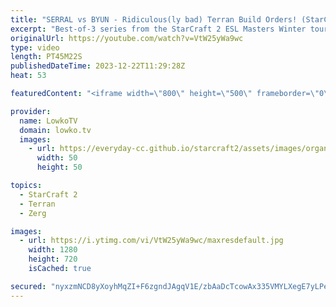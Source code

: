 ```yaml
---
title: "SERRAL vs BYUN - Ridiculous(ly bad) Terran Build Orders! (StarCraft 2)"
excerpt: "Best-of-3 series from the StarCraft 2 ESL Masters Winter tournament. In this match between Serral and ByuN, ByuN (Terran) decides to execute some of the strangest two-base all-ins I have seen all year against Serral (Zerg). Support my work: https://patreon.com/lowkotv  Lowko merch: https://lowko.shop"
originalUrl: https://youtube.com/watch?v=VtW25yWa9wc
type: video
length: PT45M22S
publishedDateTime: 2023-12-22T11:29:28Z
heat: 53

featuredContent: "<iframe width=\"800\" height=\"500\" frameborder=\"0\" src=\"https://www.youtube.com/embed/VtW25yWa9wc\" allow=\"accelerometer; autoplay; encrypted-media; gyroscope; picture-in-picture\" allowfullscreen></iframe>"

provider:
  name: LowkoTV
  domain: lowko.tv
  images:
    - url: https://everyday-cc.github.io/starcraft2/assets/images/organizations/lowko.tv-50x50.jpg
      width: 50
      height: 50

topics:
  - StarCraft 2
  - Terran
  - Zerg

images:
  - url: https://i.ytimg.com/vi/VtW25yWa9wc/maxresdefault.jpg
    width: 1280
    height: 720
    isCached: true

secured: "nyxzmNCD8yXoyhMqZI+F6zgndJAgqV1E/zbAaDcTcowAx335VMYLXegE7yLPeGeO1ncawrsTkDtE5XjCkTMPSfSwFFPWIBEadO1aSoQC1C3U7Ygn6jBZD2c/+i2cNanJKsVlqCkT+ewWAkke4lvxDY/L29ObCsJozi9W3Qqz/IwJZZWL67e2xZf/h0vCHcWOkSvPt+gN+wS3Ph1+6xt0JenPfUFQNjf8jschT4tLONC0M3derGiXeuRxywTMAIYf2mT+4ajtqIKyqaYsPerbedAz24j2nzYCLKQl4uq22maPuJYMYkP5vsm9mfdpGiJ49UIn8kukFnTiNKqYtoFXJuJsx3Ls67N/FuYvYjzOW5PghP3qwqZGdTdHMJnMyx96R/UoZzHfL1M4zlfSNGQKY+pDDm3B+tcdfdXbf0wMPZk=;AXEgwWkLlbz9zzSiPBli+Q=="
---
```


